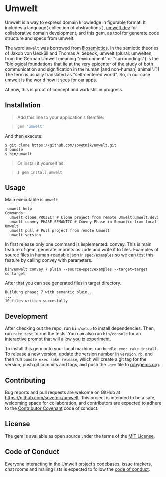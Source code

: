 # Umwelt

Umwelt is a way to express domain knowledge in figurable format.
It includes a language( collection of abstractions ),
[umwelt.dev](http://umwelt.dev) for collaborative domain development,
and this gem, as tool for generate code structure and specs from umwelt.

The word `Umwelt` was borrowed from [Biosemiotics](https://en.wikipedia.org/wiki/Biosemiotics). In the semiotic theories of Jakob von Uexküll and Thomas A. Sebeok, umwelt (plural: umwelten; from the German Umwelt meaning "environment" or "surroundings") is the "biological foundations that lie at the very epicenter of the study of both communication and signification in the human [and non-human] animal".[1] The term is usually translated as "self-centered world".
So, in our case umwelt is the world how it sees for our apps.

At now, this is proof of concept and work still in progress.

## Installation

> Add this line to your application's Gemfile:

> ```ruby
> gem 'umwelt'
> ```

And then execute:

    $ git clone https://github.com/sovetnik/umwelt.git
    $ bundle
    $ bin/umwelt

> Or install it yourself as:

>     $ gem install umwelt

## Usage

Main executable is `umwelt`
```shell
 umwelt help
Commands:
  umwelt clone PROJECT # Clone project from remote Umwelt(umwelt.dev)
  umwelt convey PHASE SEMANTIC # Convey Phase in Semantic from local Umwelt
  umwelt pull # Pull project from remote Umwelt
  umwelt version
  ```

In first release only one command is implemented: convey.
This is main feature of gem, generate imprints os code and write it to files. Examples of source files in human-readable json in `spec/examples` so we can test this feature by calling convey with parameters.

```shell
bin/umwelt convey 7 plain --source=spec/examples --target=target
cd target
```

After that you can see generated files in target directory.

```shell
Buildung phase: 7 with semantic plain...
...
10 files written succesfully
```

## Development

After checking out the repo, run `bin/setup` to install dependencies. Then, run `rake test` to run the tests. You can also run `bin/console` for an interactive prompt that will allow you to experiment.

To install this gem onto your local machine, run `bundle exec rake install`. To release a new version, update the version number in `version.rb`, and then run `bundle exec rake release`, which will create a git tag for the version, push git commits and tags, and push the `.gem` file to [rubygems.org](https://rubygems.org).

## Contributing

Bug reports and pull requests are welcome on GitHub at https://github.com/sovetnik/umwelt. This project is intended to be a safe, welcoming space for collaboration, and contributors are expected to adhere to the [Contributor Covenant](http://contributor-covenant.org) code of conduct.

## License

The gem is available as open source under the terms of the [MIT License](https://opensource.org/licenses/MIT).

## Code of Conduct

Everyone interacting in the Umwelt project’s codebases, issue trackers, chat rooms and mailing lists is expected to follow the [code of conduct](https://github.com/[USERNAME]/umwelt/blob/master/CODE_OF_CONDUCT.md).
